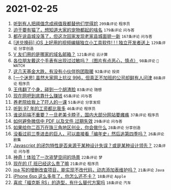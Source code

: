# 2021-02-25

1. [听到有人把阈值念成阀值我都替他们觉得尬](https://www.v2ex.com/t/756103) `209条评论` `程序员`
1. [迫于要有猫了，想知道大家的宠物都起的啥名](https://www.v2ex.com/t/756210) `179条评论` `问与答`
1. [都在说县城没落了，但这次回家发现老家县城面貌一新](https://www.v2ex.com/t/756126) `167条评论` `问与答`
1. [[送兑换码] iOS 上好用的视频编辑独立小工具软件! ! ! 独立开发者送上](https://www.v2ex.com/t/756040) `129条评论` `分享创造`
1. [V 友们用的是哪家的域名邮箱？](https://www.v2ex.com/t/756059) `121条评论` `云计算`
1. [各位朋友戴这个手表有出现过过敏吗？（图片有点恶心，慎点）](https://www.v2ex.com/t/756068) `98条评论` ` WATCH`
1. [这几天基金大跌，有没有小伙伴抱团取暖](https://www.v2ex.com/t/756072) `92条评论` `投资`
1. [[一个迷思] 虽然大家网上抗议 996，但真正不加班的公司却鲜有人问津](https://www.v2ex.com/t/756191) `88条评论` `程序员`
1. [王伟翻了个身，碰到一个胡渣脸](https://www.v2ex.com/t/756028) `83条评论` `随想`
1. [现在网吧到底靠什么赚钱](https://www.v2ex.com/t/756138) `65条评论` `问与答`
1. [养老院给我上了吓人的一课](https://www.v2ex.com/t/756092) `51条评论` `分享发现`
1. [听到 97 年的工资都比我多](https://www.v2ex.com/t/756255) `46条评论` `程序员`
1. [谁说前端不重要？一旦老美卡脖子，国内大部分网站要瘫痪](https://www.v2ex.com/t/756323) `37条评论` `程序员`
1. [如何避免微信中 PDF 以及文件 过期失效](https://www.v2ex.com/t/756029) `29条评论` `问与答`
1. [如果给你二百万在珠三角地区创业，你会做什么](https://www.v2ex.com/t/756201) `28条评论` `分享创造`
1. [没看过前三季进击的巨人，可以直接看「编年史」然后追第四季吗？](https://www.v2ex.com/t/756033) `26条评论` `剧集`
1. [Javascript 的闭包特性是否来源于某种设计失误？或是某种设计领先？](https://www.v2ex.com/t/756350) `22条评论` `问与答`
1. [神奇！体验了一次盗梦空间的场景](https://www.v2ex.com/t/756034) `22条评论` `梦`
1. [现在的 IT 班已经这么贵了嘛](https://www.v2ex.com/t/756276) `21条评论` `程序员`
1. [jpa 写的增删改查项目，能实现不改代码，动态添加表维护吗？](https://www.v2ex.com/t/756071) `21条评论` `Java`
1. [iPhone 6sp 这么多年了，你怎么还不卡？](https://www.v2ex.com/t/756167) `18条评论` `Apple`
1. [喜欢「福克斯 RS」的造型，有什么替代方案吗](https://www.v2ex.com/t/756078) `18条评论` `汽车`
